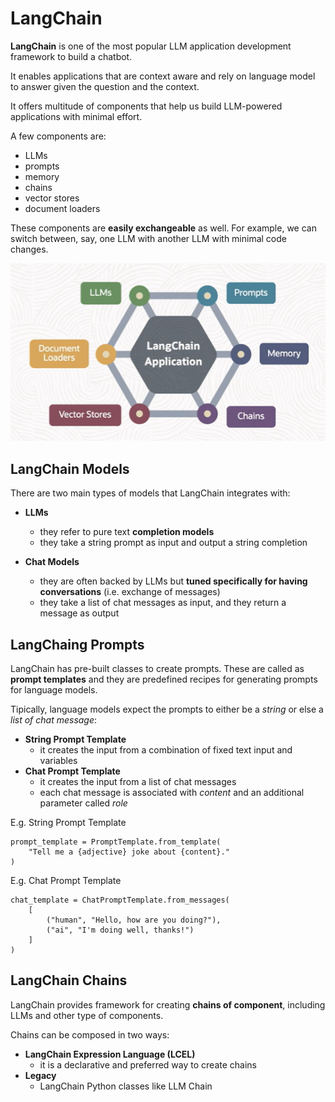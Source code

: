 # LangChain

**LangChain** is one of the most popular LLM application development framework to build a chatbot.

It enables applications that are context aware and rely on language model to answer given the question and the context. 

It offers multitude of components that help us build LLM-powered applications with minimal effort.

A few components are:
- LLMs
- prompts
- memory
- chains
- vector stores
- document loaders 

These components are **easily exchangeable** as well. For example, we can switch between, say, one LLM with another LLM with minimal code changes.

![Langchain](../images/langchain.png)

## LangChain Models

 There are two main types of models that LangChain integrates with:
 - **LLMs**
    - they refer to pure text **completion models**
    - they take a string prompt as input and output a string completion
    
 - **Chat Models**
    - they are often backed by LLMs but **tuned specifically for having conversations** (i.e. exchange of messages)
    - they take a list of chat messages as input, and they return a message as output

## LangChaing Prompts

LangChain has pre-built classes to create prompts. These are called as **prompt templates** and they are predefined recipes for generating prompts for language models.

Tipically, language models expect the prompts to either be a *string* or else a *list of chat message*:
- **String Prompt Template** 
    - it creates the input from a combination of fixed text input and variables
- **Chat Prompt Template**
    - it creates the input from a list of chat messages
    - each chat message is associated with *content* and an additional parameter called *role*

E.g. String Prompt Template

    prompt_template = PromptTemplate.from_template(
        "Tell me a {adjective} joke about {content}."
    )

E.g. Chat Prompt Template

    chat_template = ChatPromptTemplate.from_messages(
        [
            ("human", "Hello, how are you doing?"),
            ("ai", "I'm doing well, thanks!")
        ]
    )

## LangChain Chains

LangChain provides framework for creating **chains of component**, including LLMs and other type of components. 

Chains can be composed in two ways:
- **LangChain Expression Language (LCEL)**
    - it is a declarative and preferred way to create chains
- **Legacy** 
    - LangChain Python classes like LLM Chain